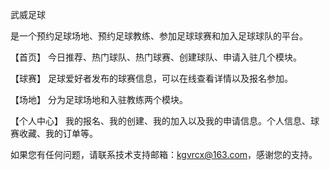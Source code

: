 武威足球

是一个预约足球场地、预约足球教练、参加足球球赛和加入足球球队的平台。

【首页】 今日推荐、热门球队、热门球赛、创建球队、申请入驻几个模块。

【球赛】 足球爱好者发布的球赛信息，可以在线查看详情以及报名参加。

【场地】 分为足球场地和入驻教练两个模块。

【个人中心】 我的报名、我的创建、我的加入以及我的申请信息。个人信息、球赛收藏、我的订单等。

如果您有任何问题，请联系技术支持邮箱：kgvrcx@163.com，感谢您的支持。
